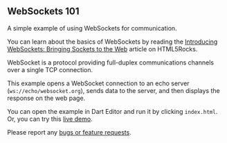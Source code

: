 ## WebSockets 101

A simple example of using WebSockets for communication.

You can learn about the basics of WebSockets by reading the
[Introducing WebSockets: Bringing Sockets to the Web](http://www.html5rocks.com/en/tutorials/websockets/basics/)
article on HTML5Rocks.

WebSocket is a protocol providing full-duplex communications channels over a
single TCP connection.

This example opens a WebSocket connection to an echo server
(`ws://echo/websocket.org`), sends data to the server, and then displays the
response on the web page.

You can open the example in Dart Editor and run it by clicking `index.html`.
Or, you can try this
[live demo](http://www.dartlang.org/samples/websocket/).

Please report any [bugs or feature requests](http://dartbug.com/new).
